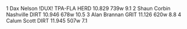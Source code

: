   1  Dax Nelson  !DUX! TPA-FLA HERD  10.829    739w  9.1
  2  Shaun Corbin Nashville  DIRT  10.946    678w  10.5
  3  Alan Brannan  GRIT  11.126    620w  8.8
  4  Calum Scott  DIRT  11.945    507w  7.1
